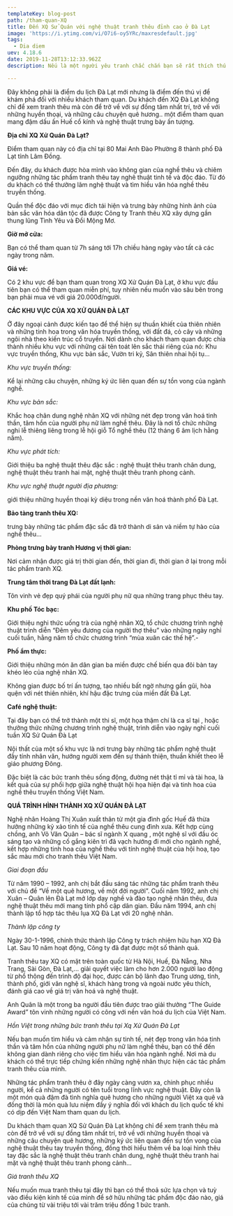 ```yaml
---
templateKey: blog-post
path: /tham-quan-XQ
title: Đến XQ Sử Quán với nghệ thuật tranh thêu đỉnh cao ở Đà Lạt
image: 'https://i.ytimg.com/vi/O7i6-oy5YRc/maxresdefault.jpg' 
tags:
  - Dia diem
uev: 4.18.6
date: 2019-11-28T13:12:33.962Z
description: Nếu là một người yêu tranh chắc chắn bạn sẽ rất thích thú khi nhìn trực tiếp những người nghệ nhân tại XQ Xử Quán Đà Lạt tạo nên những tác phẩm tuyệt đẹp.

---
```




Đây không phải là điểm du lịch Đà Lạt mới nhưng là điểm đến thú vị để khám phá đối với nhiều khách tham quan. Du khách đến XQ Đà Lạt không chỉ để xem tranh thêu mà còn để trở về với sự đồng tâm nhất trí, trở về với những huyền thoại, và những câu chuyện quê hương.. một điểm tham quan mang đậm dấu ấn Huế cổ kính và nghệ thuật trưng bày ấn tượng.

**Địa chỉ XQ Xử Quán Đà Lạt?**

Điểm tham quan này có địa chỉ tại 80 Mai Anh Đào Phường 8 thành phố Đà Lạt tỉnh Lâm Đồng.

Đến đây, du khách được hòa mình vào không gian của nghề thêu và chiêm ngưỡng những tác phẩm tranh thêu tay nghê thuật tinh tế và độc đáo. Từ đó du khách có thể thưởng lãm nghệ thuật và tìm hiểu văn hóa nghề thêu truyền thống.

Quần thể độc đáo với mục đích tái hiện và trưng bày những hình ảnh của bản sắc văn hóa dân tộc đã được Công ty Tranh thêu XQ xây dựng gần thung lũng Tình Yêu và Đồi Mộng Mơ.

**Giờ mở cửa:**

Bạn có thể tham quan từ 7h sáng tới 17h chiều hàng ngày vào tất cả các ngày trong năm.

**Giá vé:**

Có 2 khu vực để bạn tham quan trong XQ Xử Quán Đà Lạt, ở khu vực đầu tiên bạn có thể tham quan miễn phí, tuy nhiên nếu muốn vào sâu bên trong bạn phải mua vé với giá 20.000đ/người.


**CÁC KHU VỰC CỦA XQ XỬ QUÁN ĐÀ LẠT**

Ở đây ngoại cảnh được kiến tạo để thể hiện sự thuần khiết của thiên nhiên và những tinh hoa trong văn hóa truyền thống, với đất đá, cỏ cây và những ngôi nhà theo kiến trúc cổ truyền. Nơi dành cho khách tham quan được chia thành nhiều khu vực với những cái tên toát lên sắc thái riêng của nó: Khu vực truyền thống, Khu vực bản sắc, Vườn tri kỷ, Sân thiên nhai hội tụ…


*Khu vực truyền thống:*

Kể lại những câu chuyện, những ký ức liên quan đến sự tồn vong của ngành nghề.

*Khu vực bản sắc:*

Khắc hoạ chân dung nghệ nhân XQ với những nét đẹp trong văn hoá tinh thần, tâm hồn của người phụ nữ làm nghề thêu. Đây là nơi tổ chức những nghi lễ thiêng liêng trong lễ hội giỗ Tổ nghề thêu (12 tháng 6 âm lịch hằng năm).

*Khu vực phát tích:*

Giới thiệu ba nghệ thuật thêu đặc sắc : nghệ thuật thêu tranh chân dung, nghệ thuật thêu tranh hai mặt, nghệ thuật thêu tranh phong cảnh.

*Khu vực nghệ thuật người địa phương:*

giới thiệu những huyền thoại kỳ diệu trong nền văn hoá thành phố Đà Lạt.

**Bảo tàng tranh thêu XQ:**

trưng bày những tác phẩm đặc sắc đã trở thành di sản và niềm tự hào của nghề thêu…

**Phòng trưng bày tranh Hương vị thời gian:**

Nơi cảm nhận được giá trị thời gian đến, thời gian đi, thời gian ở lại trong mỗi tác phẩm tranh XQ.

**Trung tâm thời trang Đà Lạt đất lạnh:**

Tôn vinh vẻ đẹp quý phái của người phụ nữ qua những trang phục thêu tay.

**Khu phố Tóc bạc:**

Giới thiệu nghi thức uống trà của nghệ nhân XQ, tổ chức chương trình nghệ thuật trình diễn “Đêm yêu đương của người thợ thêu” vào những ngày nghỉ cuối tuần, hằng năm tổ chức chương trình “mùa xuân các thế hệ”.-

**Phố ẩm thực:**

Giới thiệu những món ăn dân gian ba miền được chế biến qua đôi bàn tay khéo léo của nghệ nhân XQ.

Không gian được bố trí ấn tượng, tạo nhiều bất ngờ nhưng gần gũi, hòa quện với nét thiên nhiên, khí hậu đặc trưng của miền đất Đà Lạt.

**Café nghệ thuật:**

Tại đây bạn có thể trở thành một thi sĩ, một họa thậm chí là ca sĩ tại , hoặc thưởng thức những chương trình nghệ thuật, trình diễn vào ngày nghỉ cuối tuần
XQ Sử Quán Đà Lạt

Nội thất của một số khu vực là nơi trưng bày những tác phẩm nghệ thuật đầy tính nhân văn, hướng người xem đến sự thánh thiện, thuần khiết theo lễ giáo phương Đông.

Đặc biệt là các bức tranh thêu sống động, đường nét thật tỉ mỉ và tài hoa, là kết quả của sự phối hợp giữa nghệ thuật hội họa hiện đại và tinh hoa của nghề thêu truyền thống Việt Nam.

**QUÁ TRÌNH HÌNH THÀNH XQ XỬ QUÁN ĐÀ LẠT**

Nghệ nhân Hoàng Thị Xuân xuất thân từ một gia đình gốc Huế đã thừa hưởng những kỷ xảo tinh tế của nghề thêu cung đình xưa. Kết hợp cùng chồng, anh Võ Văn Quân – bác sĩ ngành X quang , một nghệ sĩ với đầu óc sáng tạo và những cố gắng kiên trì đã vạch hướng đi mới cho ngành nghề, kết hợp những tinh hoa của nghề thêu với tính nghệ thuật của hội hoạ, tạo sắc màu mới cho tranh thêu Việt Nam.


*Giai đoạn đầu*

Từ năm 1990 – 1992, anh chị bắt đầu sáng tác những tác phẩm tranh thêu với chủ đề “Về một quê hương, về một đời người”. Cuối năm 1992, anh chị Xuân – Quân lên Đà Lạt mở lớp dạy nghề và đào tạo nghệ nhân thêu, đưa nghệ thuật thêu mới mang tính phổ cập dân gian. Đầu năm 1994, anh chị thành lập tổ hợp tác thêu lụa XQ Đà Lạt với 20 nghệ nhân.


*Thành lập công ty*

Ngày 30-1-1996, chính thức thành lập Công ty trách nhiệm hữu hạn XQ Đà Lạt. Sau 10 năm hoạt động, Công ty đã đạt được một số thành quả.

Tranh thêu tay XQ có mặt trên toàn quốc từ Hà Nội, Huế, Đà Nẵng, Nha Trang, Sài Gòn, Đà Lạt,… giải quyết việc làm cho hơn 2.000 người lao động từ phổ thông đến trình độ đại học, được cán bộ lãnh đạo Trung ương, tỉnh, thành phố, giới văn nghệ sĩ, khách hàng trong và ngoài nước yêu thích, đánh giá cao về giá trị văn hoá và nghệ thuật.

Anh Quân là một trong ba người đầu tiên được trao giải thưởng “The Guide Award” tôn vinh những người có công với nền văn hoá du lịch của Việt Nam.

*Hồn Việt trong những bức tranh thêu tại Xq Xử Quán Đà Lạt*

Nếu bạn muốn tìm hiểu và cảm nhận sự tinh tế, nét đẹp trong văn hóa tinh thần và tâm hồn của những người phụ nữ làm nghề thêu, bạn có thể đến không gian dành riêng cho việc tìm hiểu văn hóa ngành nghề. Nơi mà du khách có thể trực tiếp chứng kiến những nghệ nhân thực hiện các tác phẩm tranh thêu của mình.

Những tác phẩm tranh thêu ở đây ngày càng vươn xa, chinh phục nhiều người, kể cả những người có tên tuổi trong lĩnh vực nghệ thuật. Đây còn là một món quà đậm đà tình nghĩa quê hương cho những người Việt xa quê và đồng thời là món quà lưu niệm đầy ý nghĩa đối với khách du lịch quốc tế khi có dịp đến Việt Nam tham quan du lịch.

Du khách tham quan XQ Sử Quán Đà Lạt không chỉ để xem tranh thêu mà còn để trở về với sự đồng tâm nhất trí, trở về với những huyền thoại và những câu chuyện quê hương, những ký ức liên quan đến sự tồn vong của nghệ thuật thêu tay truyền thống, đồng thời hiểu thêm về ba loại hình thêu tay đặc sắc là nghệ thuật thêu tranh chân dung, nghệ thuật thêu tranh hai mặt và nghệ thuật thêu tranh phong cảnh…

*Giá tranh thêu XQ*

Nếu muốn mua tranh thêu tại đây thì bạn có thể thoả sức lựa chọn và tuỳ vào điều kiện kinh tế của mình để sở hữu những tác phẩm độc đáo nào, giá của chúng từ vài triệu tới vài trăm triệu đồng 1 bức tranh.